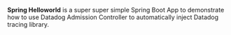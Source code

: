 **Spring Helloworld** is a super super simple Spring Boot App to demonstrate how to use Datadog Admission Controller to automatically inject Datadog tracing library.